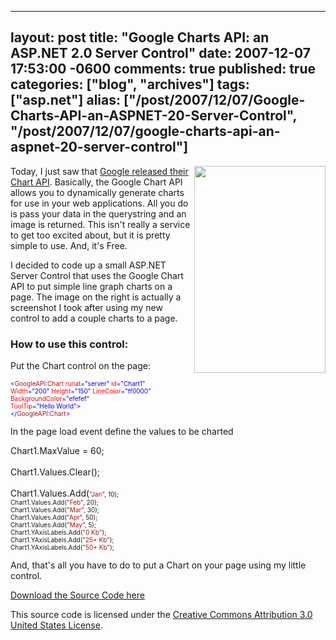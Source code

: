   ---
  layout: post
  title: "Google Charts API: an ASP.NET 2.0 Server Control"
  date: 2007-12-07 17:53:00 -0600
  comments: true
  published: true
  categories: ["blog", "archives"]
  tags: ["asp.net"]
  alias: ["/post/2007/12/07/Google-Charts-API-an-ASPNET-20-Server-Control", "/post/2007/12/07/google-charts-api-an-aspnet-20-server-control"]
  ---
<!-- more -->
<p><img style="width: 210px; height: 331px;" src="http://pietschsoft.net/download/blog/1429/SimpleASPNETGoogleChartAPIControl.png" border="0" alt="" width="210" height="331" align="right" />Today, I just saw that <a href="http://code.google.com/apis/chart">Google released their Chart API</a>. Basically, the Google Chart API allows you to dynamically generate charts for use in your web applications. All you do is pass your data in the querystring and an image is returned. This isn't really a service to get too excited about, but it is pretty simple to use. And, it's Free.</p>
<p>I decided to code up a small ASP.NET Server Control that uses the Google Chart API to put simple line graph charts on a page. The image on the right is actually a screenshot I took after using my new control to add a couple charts to a page.</p>
<h3>How to use this control:</h3>
<p>Put the Chart control on the page:</p>
<p><span style="font-size: x-small;">
<p><span style="color: #0000ff; font-size: x-small;">&lt;</span><span style="color: #a31515; font-size: x-small;">GoogleAPI</span><span style="color: #0000ff; font-size: x-small;">:</span><span style="color: #a31515; font-size: x-small;">Chart</span><span style="font-size: x-small;"> </span><span style="color: #ff0000; font-size: x-small;">runat</span><span style="color: #0000ff; font-size: x-small;">="server"</span><span style="font-size: x-small;"> </span><span style="color: #ff0000; font-size: x-small;">id</span><span style="color: #0000ff; font-size: x-small;">="Chart1"</span><span style="font-size: x-small;"> <br /> </span><span style="color: #ff0000; font-size: x-small;">Width</span><span style="color: #0000ff; font-size: x-small;">="200"</span><span style="font-size: x-small;"> </span><span style="color: #ff0000; font-size: x-small;">Height</span><span style="color: #0000ff; font-size: x-small;">="150"</span><span style="font-size: x-small;"> </span><span style="color: #ff0000; font-size: x-small;">LineColor</span><span style="color: #0000ff; font-size: x-small;">="ff0000"<br /> </span><span style="color: #ff0000; font-size: x-small;">BackgroundColor</span><span style="color: #0000ff; font-size: x-small;">="efefef"<br /> </span><span style="color: #ff0000; font-size: x-small;">ToolTip</span><span style="color: #0000ff; font-size: x-small;">="Hello World"&gt;<br /> </span><span style="color: #0000ff; font-size: x-small;">&lt;/</span><span style="color: #a31515; font-size: x-small;">GoogleAPI</span><span style="color: #0000ff; font-size: x-small;">:</span><span style="color: #a31515; font-size: x-small;">Chart</span><span style="color: #0000ff; font-size: x-small;">&gt;</span></p>
</span></p>
<p>In the page load event define the values to be charted</p>
<p><span style="color: #0000ff; font-size: x-small;"><span style="font-size: x-small;">
<p>Chart1.MaxValue = 60;<br /> <br /> Chart1.Values.Clear();<br /> <br /> Chart1.Values.Add(<span style="color: #a31515; font-size: x-small;">"Jan"</span><span style="font-size: x-small;">, 10);<br /> Chart1.Values.Add(</span><span style="color: #a31515; font-size: x-small;">"Feb"</span><span style="font-size: x-small;">, 20);<br /> Chart1.Values.Add(</span><span style="color: #a31515; font-size: x-small;">"Mar"</span><span style="font-size: x-small;">, 30);<br /> Chart1.Values.Add(</span><span style="color: #a31515; font-size: x-small;">"Apr"</span><span style="font-size: x-small;">, 50);<br /> Chart1.Values.Add(</span><span style="color: #a31515; font-size: x-small;">"May"</span><span style="font-size: x-small;">, 5);<br /> Chart1.YAxisLabels.Add(</span><span style="color: #a31515; font-size: x-small;">"0 Kb"</span><span style="font-size: x-small;">);<br /> Chart1.YAxisLabels.Add(</span><span style="color: #a31515; font-size: x-small;">"25+ Kb"</span><span style="font-size: x-small;">);<br /> Chart1.YAxisLabels.Add(</span><span style="color: #a31515; font-size: x-small;">"50+ Kb"</span><span style="font-size: x-small;">);</span></p>
</span></span></p>
<p>And, that's all you have to do to put a Chart on your page using my little control.</p>
<p><a href="/download/blog/1429/SimpleASPNETGoogleChartAPIControl.zip">Download the Source Code here</a></p>
<p>This source code is licensed under the <a href="http://creativecommons.org/licenses/by/3.0/us/">Creative Commons Attribution 3.0 United States License</a>.</p>
